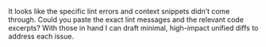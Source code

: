 It looks like the specific lint errors and context snippets didn’t come through. Could you paste the exact lint messages and the relevant code excerpts? With those in hand I can draft minimal, high-impact unified diffs to address each issue.